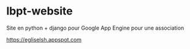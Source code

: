 lbpt-website
============

Site en python + django pour Google App Engine pour une association 

https://egliselsh.appspot.com
